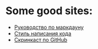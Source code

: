 # Some good sites:

* [Руководство по маркдауну](https://paulradzkov.com/2014/markdown_cheatsheet/)
* [Стиль написания кода](https://github.com/airbnb/javascript)
* [Скринкаст по GitHub](https://learn.javascript.ru/screencast/git)
